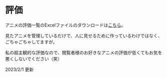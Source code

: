 # 評価

アニメの評価一覧のExcelファイルのダウンロードは[こちら](https://github.com/yuusanx3/anime/raw/master/Anime.xlsx)。

見たアニメを管理しているだけで、人に見せるために作っているわけではなく、ごちゃごちゃしてますが。

私の超主観的な評価なので、閲覧者様のお好きなアニメの評価が低くてもお気を悪くしないでください（笑）

2023/2/1 更新
